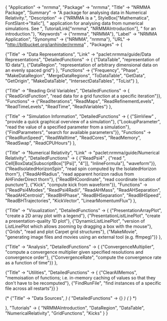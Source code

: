 {
 "Application" -> "nrmma",
 "Package" -> "nrmma",
 "Title" -> "NRMMA Package",
 "Summary" -> 
   "A package for analysing data in Numerical Relativity.",
 "Description" -> 
   {"NRMMA is a ", StyleBox["Mathematica", FontSlant->"Italic"],
    " application for analysing data from numerical simulations.  See ",
    TutorialLink["nrmma", "NRMMAIntroduction"], " for an introduction."},
 "Keywords" -> {"nrmma", "NRMMA"},
 "Label" -> "NRMMA Application",
 "Synonyms" -> {"NRMMA", "nrmma"},
 "URL" -> "http://bitbucket.org/ianhinder/nrmma" ,
 "Packages" -> {

   {"Title" -> "Data Representations",
    "Link" -> "paclet:nrmma/guide/Data Representations",
    "DetailedFunctions" -> {
      {"DataTable", "representation of 1D data"},
      {"DataRegion", "representation of arbitrary dimensional data on an evenly spaced grid"}
    },
    "Functions" -> {"Frequency", "Phase", "MakeDataRegion", 
      "MergeDataRegions", "ToDataTable", "GetData", "GetOrigin", 
      "MakeDataTable", "IntersectDataTables", "ToList"}
   },

   {"Title" -> "Reading Grid Variables",
    "DetailedFunctions" -> {
      {"ReadGridFunction", "read data for a grid function at a specific iteration"}},
    "Functions" -> {"ReadIterations", "ReadMaps", 
      "ReadRefinementLevels", "ReadTimeLevels", "ReadTime", 
      "ReadVariables"}
   },

   {"Title" -> "Simulation Information",
    "DetailedFunctions" -> {
      {"SimView" , "provide a quick graphical overview of a simulation"},
      {"LookupParameter", "read the value of a specified parameter from a simulation"},
      {"FindParameters", "search for available parameters"}},
    "Functions" -> {"ReadRunSpeed", "ReadWalltime", "ReadCores", 
      "ReadMemory", "ReadSwap", "ReadCPUHours"}
   },

   {"Title" -> "Numerical Relativity",
    "Link" -> "paclet:nrmma/guide/Numerical Relativity",
    "DetailedFunctions" -> {
      {"ReadPsi4" , {"read ", Cell[BoxData[SubscriptBox["\[Psi]", "4"]], "InlineFormula"], "waveform"}},
      {"ReadIsolatedHorizonSpin", "read spin computed by the IsolatedHorizon thorn"},
      {"ReadAHRadius", "read apparent horizon radius from AHFinderDirect thorn"},
      {"ReadBHCoordinate", "read coordinate location of puncture"},
      {"Kick", "compute kick from waveform"}},
    "Functions" -> {"ReadPsi4Modes", "ReadPsi4Radii", "ReadAHMass", 
      "ReadAHSeparation", "ReadAHCentroid", "ReadBHPhase", 
      "ReadBHSeparation", "ReadBHSpeed", "ReadBHTrajectories", 
      "KickVector", "LinearMomentumFlux"}
   },

   {"Title" -> "Visualization",
    "DetailedFunctions" -> {
      {"PresentationArrayPlot", "create a 2D array plot with a legend"},
      {"PresentationListLinePlot", "create a presentation-quality 1D plot"},
      {"DynamicListLinePlot", "version of ListLinePlot which allows zooming by dragging a box with the mouse"},
      {"Grids", "read and plot Carpet grid structures"},
      {"MakeMovie", "generating image files and movies using an external tool (e.g. ffmpeg)"}}
   },

   {"Title" -> "Analysis",
    "DetailedFunctions" -> {
      {"ConvergenceMultiplier", "compute a convergence multiplier given specified resolutions and convergence order"},
      {"ConvergenceRate", "compute the convergence rate as a function of time"}}
   },

   {"Title" -> "Utilities",
    "DetailedFunctions" -> {
      {"ClearAllMemos", "memoisation of functions; i.e. in-memory caching of values so that they don't have to be recomputed"},
      {"FindRunFile", "find instances of a specific file across all restarts"}}
   }

   (* {"Title" -> "Data Sources", *)
   (*  "DetailedFunctions" -> {} *)
   (* } *)

 },
 "Tutorials" -> {
   "NRMMAIntroduction",
   "DataRegion",
   "DataTable",
   "NumericalRelativity",
   "GridFunctions",
   "Kicks"
 } 
}